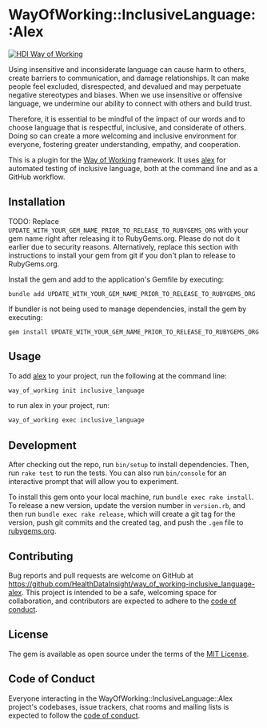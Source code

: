 # WayOfWorking::InclusiveLanguage::Alex

<!-- HDI Way of Working: Badge Holder Start -->
[![HDI Way of Working](https://img.shields.io/badge/HDI-Way%20of%20Working-8169e3?labelColor=000)](https://healthdatainsight.github.io/way_of_working/)
<!-- HDI Way of Working: Badge Holder End -->

Using insensitive and inconsiderate language can cause harm to others, create barriers to communication, and damage relationships. It can make people feel excluded, disrespected, and devalued and may perpetuate negative stereotypes and biases. When we use insensitive or offensive language, we undermine our ability to connect with others and build trust.

Therefore, it is essential to be mindful of the impact of our words and to choose language that is respectful, inclusive, and considerate of others. Doing so can create a more welcoming and inclusive environment for everyone, fostering greater understanding, empathy, and cooperation.

This is a plugin for the [Way of Working](https://github.com/HealthDataInsight/way_of_working) framework. It uses [alex](https://alexjs.com) for automated testing of inclusive language, both at the command line and as a GitHub workflow.

## Installation

TODO: Replace `UPDATE_WITH_YOUR_GEM_NAME_PRIOR_TO_RELEASE_TO_RUBYGEMS_ORG` with your gem name right after releasing it to RubyGems.org. Please do not do it earlier due to security reasons. Alternatively, replace this section with instructions to install your gem from git if you don't plan to release to RubyGems.org.

Install the gem and add to the application's Gemfile by executing:

    bundle add UPDATE_WITH_YOUR_GEM_NAME_PRIOR_TO_RELEASE_TO_RUBYGEMS_ORG

If bundler is not being used to manage dependencies, install the gem by executing:

    gem install UPDATE_WITH_YOUR_GEM_NAME_PRIOR_TO_RELEASE_TO_RUBYGEMS_ORG

## Usage

To add [alex](https://alexjs.com) to your project, run the following at the command line:

```bash
way_of_working init inclusive_language
```

to run alex in your project, run:

```bash
way_of_working exec inclusive_language
```

## Development

After checking out the repo, run `bin/setup` to install dependencies. Then, run `rake test` to run the tests. You can also run `bin/console` for an interactive prompt that will allow you to experiment.

To install this gem onto your local machine, run `bundle exec rake install`. To release a new version, update the version number in `version.rb`, and then run `bundle exec rake release`, which will create a git tag for the version, push git commits and the created tag, and push the `.gem` file to [rubygems.org](https://rubygems.org).

## Contributing

Bug reports and pull requests are welcome on GitHub at <https://github.com/HealthDataInsight/way_of_working-inclusive_language-alex>. This project is intended to be a safe, welcoming space for collaboration, and contributors are expected to adhere to the [code of conduct](https://github.com/HealthDataInsight/way_of_working-inclusive_language-alex/blob/main/CODE_OF_CONDUCT.md).

## License

The gem is available as open source under the terms of the [MIT License](https://opensource.org/licenses/MIT).

## Code of Conduct

Everyone interacting in the WayOfWorking::InclusiveLanguage::Alex project's codebases, issue trackers, chat rooms and mailing lists is expected to follow the [code of conduct](https://github.com/HealthDataInsight/way_of_working-inclusive_language-alex/blob/main/CODE_OF_CONDUCT.md).
